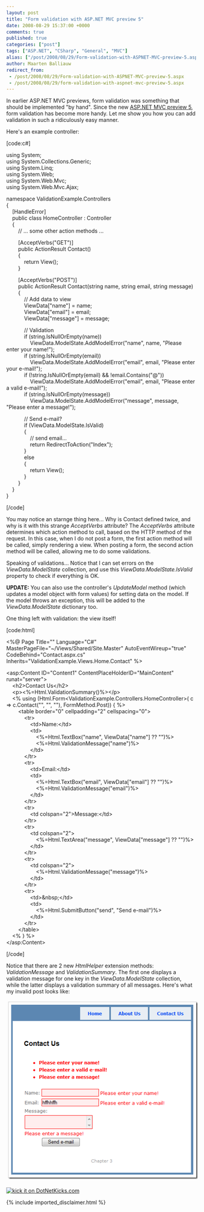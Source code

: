 ```yaml
---
layout: post
title: "Form validation with ASP.NET MVC preview 5"
date: 2008-08-29 15:37:00 +0000
comments: true
published: true
categories: ["post"]
tags: ["ASP.NET", "CSharp", "General", "MVC"]
alias: ["/post/2008/08/29/Form-validation-with-ASPNET-MVC-preview-5.aspx", "/post/2008/08/29/form-validation-with-aspnet-mvc-preview-5.aspx"]
author: Maarten Balliauw
redirect_from:
 - /post/2008/08/29/Form-validation-with-ASPNET-MVC-preview-5.aspx
 - /post/2008/08/29/form-validation-with-aspnet-mvc-preview-5.aspx
---
```

<p>
In earlier ASP.NET MVC previews, form validation was something that should be implemented &quot;by hand&quot;. Since the new <a href="http://www.codeplex.com/aspnet/Release/ProjectReleases.aspx?ReleaseId=16775" target="_blank">ASP.NET MVC preview 5</a>, form validation has become more handy. Let me show you how you can add validation in such a ridiculously easy manner. 
</p>
<p>
Here&#39;s an example controller: 
</p>
<p>
[code:c#] 
</p>
<p>
using System;<br />
using System.Collections.Generic;<br />
using System.Linq;<br />
using System.Web;<br />
using System.Web.Mvc;<br />
using System.Web.Mvc.Ajax; 
</p>
<p>
namespace ValidationExample.Controllers<br />
{<br />
&nbsp;&nbsp;&nbsp; [HandleError]<br />
&nbsp;&nbsp;&nbsp; public class HomeController : Controller<br />
&nbsp;&nbsp;&nbsp; {<br />
&nbsp;&nbsp;&nbsp;&nbsp;&nbsp;&nbsp;&nbsp; // ... some other action methods ... 
</p>
<p>
&nbsp;&nbsp;&nbsp;&nbsp;&nbsp;&nbsp;&nbsp; [AcceptVerbs(&quot;GET&quot;)]<br />
&nbsp;&nbsp;&nbsp;&nbsp;&nbsp;&nbsp;&nbsp; public ActionResult Contact()<br />
&nbsp;&nbsp;&nbsp;&nbsp;&nbsp;&nbsp;&nbsp; {<br />
&nbsp;&nbsp;&nbsp;&nbsp;&nbsp;&nbsp;&nbsp;&nbsp;&nbsp;&nbsp;&nbsp; return View();<br />
&nbsp;&nbsp;&nbsp;&nbsp;&nbsp;&nbsp;&nbsp; } 
</p>
<p>
&nbsp;&nbsp;&nbsp;&nbsp;&nbsp;&nbsp;&nbsp; [AcceptVerbs(&quot;POST&quot;)]<br />
&nbsp;&nbsp;&nbsp;&nbsp;&nbsp;&nbsp;&nbsp; public ActionResult Contact(string name, string email, string message)<br />
&nbsp;&nbsp;&nbsp;&nbsp;&nbsp;&nbsp;&nbsp; {<br />
&nbsp;&nbsp;&nbsp;&nbsp;&nbsp;&nbsp;&nbsp;&nbsp;&nbsp;&nbsp;&nbsp; // Add data to view<br />
&nbsp;&nbsp;&nbsp;&nbsp;&nbsp;&nbsp;&nbsp;&nbsp;&nbsp;&nbsp;&nbsp; ViewData[&quot;name&quot;] = name;<br />
&nbsp;&nbsp;&nbsp;&nbsp;&nbsp;&nbsp;&nbsp;&nbsp;&nbsp;&nbsp;&nbsp; ViewData[&quot;email&quot;] = email;<br />
&nbsp;&nbsp;&nbsp;&nbsp;&nbsp;&nbsp;&nbsp;&nbsp;&nbsp;&nbsp;&nbsp; ViewData[&quot;message&quot;] = message; 
</p>
<p>
&nbsp;&nbsp;&nbsp;&nbsp;&nbsp;&nbsp;&nbsp;&nbsp;&nbsp;&nbsp;&nbsp; // Validation<br />
&nbsp;&nbsp;&nbsp;&nbsp;&nbsp;&nbsp;&nbsp;&nbsp;&nbsp;&nbsp;&nbsp; if (string.IsNullOrEmpty(name))<br />
&nbsp;&nbsp;&nbsp;&nbsp;&nbsp;&nbsp;&nbsp;&nbsp;&nbsp;&nbsp;&nbsp;&nbsp;&nbsp;&nbsp;&nbsp; ViewData.ModelState.AddModelError(&quot;name&quot;, name, &quot;Please enter your name!&quot;);<br />
&nbsp;&nbsp;&nbsp;&nbsp;&nbsp;&nbsp;&nbsp;&nbsp;&nbsp;&nbsp;&nbsp; if (string.IsNullOrEmpty(email))<br />
&nbsp;&nbsp;&nbsp;&nbsp;&nbsp;&nbsp;&nbsp;&nbsp;&nbsp;&nbsp;&nbsp;&nbsp;&nbsp;&nbsp;&nbsp; ViewData.ModelState.AddModelError(&quot;email&quot;, email, &quot;Please enter your e-mail!&quot;);<br />
&nbsp;&nbsp;&nbsp;&nbsp;&nbsp;&nbsp;&nbsp;&nbsp;&nbsp;&nbsp;&nbsp; if (!string.IsNullOrEmpty(email) &amp;&amp; !email.Contains(&quot;@&quot;))<br />
&nbsp;&nbsp;&nbsp;&nbsp;&nbsp;&nbsp;&nbsp;&nbsp;&nbsp;&nbsp;&nbsp;&nbsp;&nbsp;&nbsp;&nbsp; ViewData.ModelState.AddModelError(&quot;email&quot;, email, &quot;Please enter a valid e-mail!&quot;);<br />
&nbsp;&nbsp;&nbsp;&nbsp;&nbsp;&nbsp;&nbsp;&nbsp;&nbsp;&nbsp;&nbsp; if (string.IsNullOrEmpty(message))<br />
&nbsp;&nbsp;&nbsp;&nbsp;&nbsp;&nbsp;&nbsp;&nbsp;&nbsp;&nbsp;&nbsp;&nbsp;&nbsp;&nbsp;&nbsp; ViewData.ModelState.AddModelError(&quot;message&quot;, message, &quot;Please enter a message!&quot;); 
</p>
<p>
&nbsp;&nbsp;&nbsp;&nbsp;&nbsp;&nbsp;&nbsp;&nbsp;&nbsp;&nbsp;&nbsp; // Send e-mail?<br />
&nbsp;&nbsp;&nbsp;&nbsp;&nbsp;&nbsp;&nbsp;&nbsp;&nbsp;&nbsp;&nbsp; if (ViewData.ModelState.IsValid)<br />
&nbsp;&nbsp;&nbsp;&nbsp;&nbsp;&nbsp;&nbsp;&nbsp;&nbsp;&nbsp;&nbsp; {<br />
&nbsp;&nbsp;&nbsp;&nbsp;&nbsp;&nbsp;&nbsp;&nbsp;&nbsp;&nbsp;&nbsp;&nbsp;&nbsp;&nbsp;&nbsp; // send email...<br />
&nbsp;&nbsp;&nbsp;&nbsp;&nbsp;&nbsp;&nbsp;&nbsp;&nbsp;&nbsp;&nbsp;&nbsp;&nbsp;&nbsp;&nbsp; return RedirectToAction(&quot;Index&quot;);<br />
&nbsp;&nbsp;&nbsp;&nbsp;&nbsp;&nbsp;&nbsp;&nbsp;&nbsp;&nbsp;&nbsp; }<br />
&nbsp;&nbsp;&nbsp;&nbsp;&nbsp;&nbsp;&nbsp;&nbsp;&nbsp;&nbsp;&nbsp; else<br />
&nbsp;&nbsp;&nbsp;&nbsp;&nbsp;&nbsp;&nbsp;&nbsp;&nbsp;&nbsp;&nbsp; {<br />
&nbsp;&nbsp;&nbsp;&nbsp;&nbsp;&nbsp;&nbsp;&nbsp;&nbsp;&nbsp;&nbsp;&nbsp;&nbsp;&nbsp;&nbsp; return View();<br />
&nbsp;&nbsp;&nbsp;&nbsp;&nbsp;&nbsp;&nbsp;&nbsp;&nbsp;&nbsp;&nbsp; }<br />
&nbsp;&nbsp;&nbsp;&nbsp;&nbsp;&nbsp;&nbsp; }<br />
&nbsp;&nbsp;&nbsp; }<br />
} 
</p>
<p>
[/code] 
</p>
<p>
You may notice an starnge thing here... Why is Contact defined twice, and why is it with this strange <em>AcceptVerbs</em> attribute? The <em>AcceptVerbs</em> attribute determines which action method to call, based on the HTTP method of the request. In this case, when I do not post a form, the first action method will be called, simply rendering a view. When posting a form, the second action method will be called, allowing me to do some validations. 
</p>
<p>
Speaking of validations... Notice that I can set errors on the <em>ViewData.ModelState</em> collection, and use this <em>ViewData.ModelState.IsValid</em> property to check if everything is OK. 
</p>
<p>
<strong>UPDATE:</strong> You can also use the controller&#39;s <em>UpdateModel</em> method (which updates a model&nbsp;object with form values) for setting data on the model. If the model throws an exception, this will be added to the <em>ViewData.ModelState</em> dictionary too.
</p>
<p>
One thing left with validation: the view itself! 
</p>
<p>
[code:html] 
</p>
<p>
&lt;%@ Page Title=&quot;&quot; Language=&quot;C#&quot; MasterPageFile=&quot;~/Views/Shared/Site.Master&quot; AutoEventWireup=&quot;true&quot; CodeBehind=&quot;Contact.aspx.cs&quot; Inherits=&quot;ValidationExample.Views.Home.Contact&quot; %&gt; 
</p>
<p>
&lt;asp:Content ID=&quot;Content1&quot; ContentPlaceHolderID=&quot;MainContent&quot; runat=&quot;server&quot;&gt;<br />
&nbsp;&nbsp;&nbsp; &lt;h2&gt;Contact Us&lt;/h2&gt;<br />
&nbsp;&nbsp;&nbsp; &lt;p&gt;&lt;%=Html.ValidationSummary()%&gt;&lt;/p&gt;<br />
&nbsp;&nbsp;&nbsp; &lt;% using (Html.Form&lt;ValidationExample.Controllers.HomeController&gt;( c =&gt; c.Contact(&quot;&quot;, &quot;&quot;, &quot;&quot;), FormMethod.Post)) { %&gt;<br />
&nbsp;&nbsp;&nbsp;&nbsp;&nbsp;&nbsp;&nbsp; &lt;table border=&quot;0&quot; cellpadding=&quot;2&quot; cellspacing=&quot;0&quot;&gt;<br />
&nbsp;&nbsp;&nbsp;&nbsp;&nbsp;&nbsp;&nbsp;&nbsp;&nbsp;&nbsp;&nbsp; &lt;tr&gt;<br />
&nbsp;&nbsp;&nbsp;&nbsp;&nbsp;&nbsp;&nbsp;&nbsp;&nbsp;&nbsp;&nbsp;&nbsp;&nbsp;&nbsp;&nbsp; &lt;td&gt;Name:&lt;/td&gt;<br />
&nbsp;&nbsp;&nbsp;&nbsp;&nbsp;&nbsp;&nbsp;&nbsp;&nbsp;&nbsp;&nbsp;&nbsp;&nbsp;&nbsp;&nbsp; &lt;td&gt;<br />
&nbsp;&nbsp;&nbsp;&nbsp;&nbsp;&nbsp;&nbsp;&nbsp;&nbsp;&nbsp;&nbsp;&nbsp;&nbsp;&nbsp;&nbsp;&nbsp;&nbsp;&nbsp;&nbsp; &lt;%=Html.TextBox(&quot;name&quot;, ViewData[&quot;name&quot;] ?? &quot;&quot;)%&gt;<br />
&nbsp;&nbsp;&nbsp;&nbsp;&nbsp;&nbsp;&nbsp;&nbsp;&nbsp;&nbsp;&nbsp;&nbsp;&nbsp;&nbsp;&nbsp;&nbsp;&nbsp;&nbsp;&nbsp; &lt;%=Html.ValidationMessage(&quot;name&quot;)%&gt;<br />
&nbsp;&nbsp;&nbsp;&nbsp;&nbsp;&nbsp;&nbsp;&nbsp;&nbsp;&nbsp;&nbsp;&nbsp;&nbsp;&nbsp;&nbsp; &lt;/td&gt;<br />
&nbsp;&nbsp;&nbsp;&nbsp;&nbsp;&nbsp;&nbsp;&nbsp;&nbsp;&nbsp;&nbsp; &lt;/tr&gt;<br />
&nbsp;&nbsp;&nbsp;&nbsp;&nbsp;&nbsp;&nbsp;&nbsp;&nbsp;&nbsp;&nbsp; &lt;tr&gt;<br />
&nbsp;&nbsp;&nbsp;&nbsp;&nbsp;&nbsp;&nbsp;&nbsp;&nbsp;&nbsp;&nbsp;&nbsp;&nbsp;&nbsp;&nbsp; &lt;td&gt;Email:&lt;/td&gt;<br />
&nbsp;&nbsp;&nbsp;&nbsp;&nbsp;&nbsp;&nbsp;&nbsp;&nbsp;&nbsp;&nbsp;&nbsp;&nbsp;&nbsp;&nbsp; &lt;td&gt;<br />
&nbsp;&nbsp;&nbsp;&nbsp;&nbsp;&nbsp;&nbsp;&nbsp;&nbsp;&nbsp;&nbsp;&nbsp;&nbsp;&nbsp;&nbsp;&nbsp;&nbsp;&nbsp;&nbsp; &lt;%=Html.TextBox(&quot;email&quot;, ViewData[&quot;email&quot;] ?? &quot;&quot;)%&gt;<br />
&nbsp;&nbsp;&nbsp;&nbsp;&nbsp;&nbsp;&nbsp;&nbsp;&nbsp;&nbsp;&nbsp;&nbsp;&nbsp;&nbsp;&nbsp;&nbsp;&nbsp;&nbsp;&nbsp; &lt;%=Html.ValidationMessage(&quot;email&quot;)%&gt;<br />
&nbsp;&nbsp;&nbsp;&nbsp;&nbsp;&nbsp;&nbsp;&nbsp;&nbsp;&nbsp;&nbsp;&nbsp;&nbsp;&nbsp;&nbsp; &lt;/td&gt;<br />
&nbsp;&nbsp;&nbsp;&nbsp;&nbsp;&nbsp;&nbsp;&nbsp;&nbsp;&nbsp;&nbsp; &lt;/tr&gt;<br />
&nbsp;&nbsp;&nbsp;&nbsp;&nbsp;&nbsp;&nbsp;&nbsp;&nbsp;&nbsp;&nbsp; &lt;tr&gt;<br />
&nbsp;&nbsp;&nbsp;&nbsp;&nbsp;&nbsp;&nbsp;&nbsp;&nbsp;&nbsp;&nbsp;&nbsp;&nbsp;&nbsp;&nbsp; &lt;td colspan=&quot;2&quot;&gt;Message:&lt;/td&gt;<br />
&nbsp;&nbsp;&nbsp;&nbsp;&nbsp;&nbsp;&nbsp;&nbsp;&nbsp;&nbsp;&nbsp; &lt;/tr&gt;<br />
&nbsp;&nbsp;&nbsp;&nbsp;&nbsp;&nbsp;&nbsp;&nbsp;&nbsp;&nbsp;&nbsp; &lt;tr&gt;<br />
&nbsp;&nbsp;&nbsp;&nbsp;&nbsp;&nbsp;&nbsp;&nbsp;&nbsp;&nbsp;&nbsp;&nbsp;&nbsp;&nbsp;&nbsp; &lt;td colspan=&quot;2&quot;&gt;<br />
&nbsp;&nbsp;&nbsp;&nbsp;&nbsp;&nbsp;&nbsp;&nbsp;&nbsp;&nbsp;&nbsp;&nbsp;&nbsp;&nbsp;&nbsp;&nbsp;&nbsp;&nbsp;&nbsp; &lt;%=Html.TextArea(&quot;message&quot;, ViewData[&quot;message&quot;] ?? &quot;&quot;)%&gt;<br />
&nbsp;&nbsp;&nbsp;&nbsp;&nbsp;&nbsp;&nbsp;&nbsp;&nbsp;&nbsp;&nbsp;&nbsp;&nbsp;&nbsp;&nbsp; &lt;/td&gt;<br />
&nbsp;&nbsp;&nbsp;&nbsp;&nbsp;&nbsp;&nbsp;&nbsp;&nbsp;&nbsp;&nbsp; &lt;/tr&gt;<br />
&nbsp;&nbsp;&nbsp;&nbsp;&nbsp;&nbsp;&nbsp;&nbsp;&nbsp;&nbsp;&nbsp; &lt;tr&gt;<br />
&nbsp;&nbsp;&nbsp;&nbsp;&nbsp;&nbsp;&nbsp;&nbsp;&nbsp;&nbsp;&nbsp;&nbsp;&nbsp;&nbsp;&nbsp; &lt;td colspan=&quot;2&quot;&gt;<br />
&nbsp;&nbsp;&nbsp;&nbsp;&nbsp;&nbsp;&nbsp;&nbsp;&nbsp;&nbsp;&nbsp;&nbsp;&nbsp;&nbsp;&nbsp;&nbsp;&nbsp;&nbsp;&nbsp; &lt;%=Html.ValidationMessage(&quot;message&quot;)%&gt;<br />
&nbsp;&nbsp;&nbsp;&nbsp;&nbsp;&nbsp;&nbsp;&nbsp;&nbsp;&nbsp;&nbsp;&nbsp;&nbsp;&nbsp;&nbsp; &lt;/td&gt;<br />
&nbsp;&nbsp;&nbsp;&nbsp;&nbsp;&nbsp;&nbsp;&nbsp;&nbsp;&nbsp;&nbsp; &lt;/tr&gt;<br />
&nbsp;&nbsp;&nbsp;&nbsp;&nbsp;&nbsp;&nbsp;&nbsp;&nbsp;&nbsp;&nbsp; &lt;tr&gt;<br />
&nbsp;&nbsp;&nbsp;&nbsp;&nbsp;&nbsp;&nbsp;&nbsp;&nbsp;&nbsp;&nbsp;&nbsp;&nbsp;&nbsp;&nbsp; &lt;td&gt;&amp;nbsp;&lt;/td&gt;<br />
&nbsp;&nbsp;&nbsp;&nbsp;&nbsp;&nbsp;&nbsp;&nbsp;&nbsp;&nbsp;&nbsp;&nbsp;&nbsp;&nbsp;&nbsp; &lt;td&gt;<br />
&nbsp;&nbsp;&nbsp;&nbsp;&nbsp;&nbsp;&nbsp;&nbsp;&nbsp;&nbsp;&nbsp;&nbsp;&nbsp;&nbsp;&nbsp;&nbsp;&nbsp;&nbsp;&nbsp; &lt;%=Html.SubmitButton(&quot;send&quot;, &quot;Send e-mail&quot;)%&gt;<br />
&nbsp;&nbsp;&nbsp;&nbsp;&nbsp;&nbsp;&nbsp;&nbsp;&nbsp;&nbsp;&nbsp;&nbsp;&nbsp;&nbsp;&nbsp; &lt;/td&gt;<br />
&nbsp;&nbsp;&nbsp;&nbsp;&nbsp;&nbsp;&nbsp;&nbsp;&nbsp;&nbsp;&nbsp; &lt;/tr&gt;<br />
&nbsp;&nbsp;&nbsp;&nbsp;&nbsp;&nbsp;&nbsp; &lt;/table&gt;<br />
&nbsp;&nbsp;&nbsp; &lt;% } %&gt;<br />
&lt;/asp:Content&gt; 
</p>
<p>
[/code] 
</p>
<p>
Notice that there are 2 new <em>HtmlHelper</em> extension methods: <em>ValidationMessage</em> and <em>ValidationSummary</em>. The first one displays a validation message for one key in the <em>ViewData.ModelState</em> collection, while the latter displays a validation summary of all messages. Here&#39;s what my invalid post looks like: 
</p>
<p align="center">
<img style="margin: 5px; border: 0px" src="/images/WindowsLiveWriter/FormvalidationwithASP.NETMVCpreview5_DB70/image_7ee0385b-42a6-476b-85fe-03ee588e36b4.png" border="0" alt="Validation example" width="506" height="470" /> 
</p>
<p align="left">
<a href="http://www.dotnetkicks.com/kick/?url=/post/2008/08/29/Form-validation-with-ASPNET-MVC-preview-5.aspx&amp;title=Form validation with ASP.NET MVC preview 5"><img src="http://www.dotnetkicks.com/Services/Images/KickItImageGenerator.ashx?url=/post/2008/08/29/Form-validation-with-ASPNET-MVC-preview-5.aspx" border="0" alt="kick it on DotNetKicks.com" width="82" height="18" /> </a>
</p>


{% include imported_disclaimer.html %}

